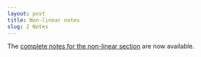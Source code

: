 ```yaml
---
layout: post
title: Non-linear notes
slug: 2 Notes
---
```


The [complete notes for the non-linear section](/materials/nonlinear.complete.pdf) are now available. 

